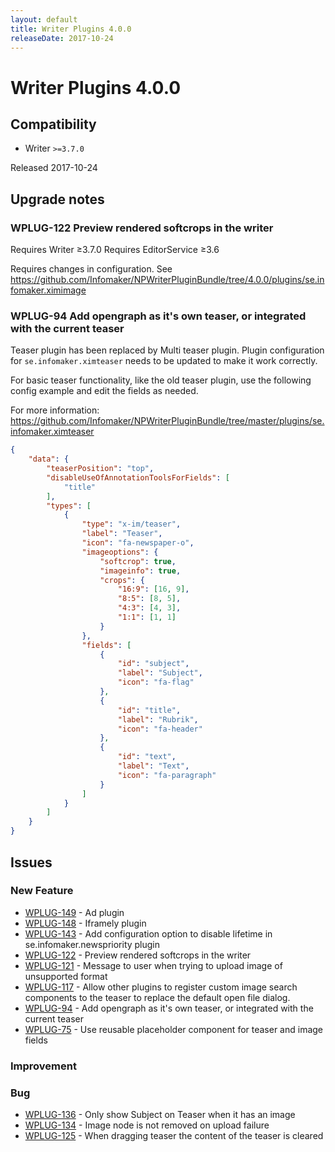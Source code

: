```yaml
---
layout: default
title: Writer Plugins 4.0.0
releaseDate: 2017-10-24
---
```

<div class="jumbotron">
    <h1>Writer Plugins 4.0.0</h1>    
    <h2>Compatibility</h2>
    <ul>
        <li>Writer <code>>=3.7.0</code></li>
    </ul>
</div>

Released 2017-10-24



## Upgrade notes  
          
### WPLUG-122 Preview rendered softcrops in the writer 
Requires Writer ≥3.7.0
Requires EditorService ≥3.6


Requires changes in configuration. See https://github.com/Infomaker/NPWriterPluginBundle/tree/4.0.0/plugins/se.infomaker.ximimage        
### WPLUG-94 Add opengraph as it's own teaser, or integrated with the current teaser 
Teaser plugin has been replaced by Multi teaser plugin.
Plugin configuration for `se.infomaker.ximteaser` needs to 
be updated to make it work correctly. 

For basic teaser functionality, like the old teaser plugin, 
use the following config example and edit the fields as needed.

For more information: https://github.com/Infomaker/NPWriterPluginBundle/tree/master/plugins/se.infomaker.ximteaser

```json
{
    "data": {
        "teaserPosition": "top",
        "disableUseOfAnnotationToolsForFields": [
            "title"
        ],
        "types": [
            {
                "type": "x-im/teaser",
                "label": "Teaser",
                "icon": "fa-newspaper-o",
                "imageoptions": {
                    "softcrop": true,
                    "imageinfo": true,
                    "crops": {
                        "16:9": [16, 9],
                        "8:5": [8, 5],
                        "4:3": [4, 3],
                        "1:1": [1, 1]
                    }
                },
                "fields": [
                    {
                        "id": "subject",
                        "label": "Subject",
                        "icon": "fa-flag"
                    },
                    {
                        "id": "title",
                        "label": "Rubrik",
                        "icon": "fa-header"
                    },
                    {
                        "id": "text",
                        "label": "Text",
                        "icon": "fa-paragraph"
                    }
                ]
            }
        ]
    }
}
```                 



## Issues  


### New Feature 

 * [WPLUG-149](https://jira.infomaker.se/browse/WPLUG-149) - Ad plugin 
 * [WPLUG-148](https://jira.infomaker.se/browse/WPLUG-148) - Iframely plugin 
 * [WPLUG-143](https://jira.infomaker.se/browse/WPLUG-143) - Add configuration option to disable lifetime in se.infomaker.newspriority plugin 
 * [WPLUG-122](https://jira.infomaker.se/browse/WPLUG-122) - Preview rendered softcrops in the writer 
 * [WPLUG-121](https://jira.infomaker.se/browse/WPLUG-121) - Message to user when trying to upload image of unsupported format 
 * [WPLUG-117](https://jira.infomaker.se/browse/WPLUG-117) - Allow other plugins to register custom image search components to the teaser to replace the default open file dialog. 
 * [WPLUG-94](https://jira.infomaker.se/browse/WPLUG-94) - Add opengraph as it's own teaser, or integrated with the current teaser 
 * [WPLUG-75](https://jira.infomaker.se/browse/WPLUG-75) - Use reusable placeholder component for teaser and image fields 


### Improvement 



### Bug 

 * [WPLUG-136](https://jira.infomaker.se/browse/WPLUG-136) - Only show Subject on Teaser when it has an image 
 * [WPLUG-134](https://jira.infomaker.se/browse/WPLUG-134) - Image node is not removed on upload failure 
 * [WPLUG-125](https://jira.infomaker.se/browse/WPLUG-125) - When dragging teaser the content of the teaser is cleared 


